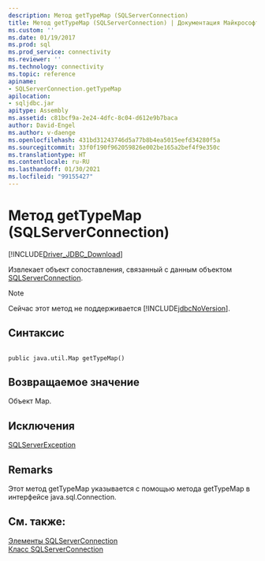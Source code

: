 ```yaml
---
description: Метод getTypeMap (SQLServerConnection)
title: Метод getTypeMap (SQLServerConnection) | Документация Майкрософт
ms.custom: ''
ms.date: 01/19/2017
ms.prod: sql
ms.prod_service: connectivity
ms.reviewer: ''
ms.technology: connectivity
ms.topic: reference
apiname:
- SQLServerConnection.getTypeMap
apilocation:
- sqljdbc.jar
apitype: Assembly
ms.assetid: c81bcf9a-2e24-4dfc-8c04-d612e9b7baca
author: David-Engel
ms.author: v-daenge
ms.openlocfilehash: 431bd31243746d5a77b8b4ea5015eefd34280f5a
ms.sourcegitcommit: 33f0f190f962059826e002be165a2bef4f9e350c
ms.translationtype: HT
ms.contentlocale: ru-RU
ms.lasthandoff: 01/30/2021
ms.locfileid: "99155427"
---
```

# <a name="gettypemap-method-sqlserverconnection"></a>Метод getTypeMap (SQLServerConnection)
[!INCLUDE[Driver_JDBC_Download](../../../includes/driver_jdbc_download.md)]

  Извлекает объект сопоставления, связанный с данным объектом [SQLServerConnection](../../../connect/jdbc/reference/sqlserverconnection-class.md).  
  
> [!NOTE]  
>  Сейчас этот метод не поддерживается [!INCLUDE[jdbcNoVersion](../../../includes/jdbcnoversion_md.md)].  
  
## <a name="syntax"></a>Синтаксис  
  
```  
  
public java.util.Map getTypeMap()  
```  
  
## <a name="return-value"></a>Возвращаемое значение  
 Объект Map.  
  
## <a name="exceptions"></a>Исключения  
 [SQLServerException](../../../connect/jdbc/reference/sqlserverexception-class.md)  
  
## <a name="remarks"></a>Remarks  
 Этот метод getTypeMap указывается с помощью метода getTypeMap в интерфейсе java.sql.Connection.  
  
## <a name="see-also"></a>См. также:  
 [Элементы SQLServerConnection](../../../connect/jdbc/reference/sqlserverconnection-members.md)   
 [Класс SQLServerConnection](../../../connect/jdbc/reference/sqlserverconnection-class.md)  
  
  
